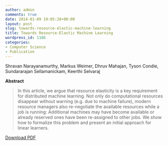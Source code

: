```yaml
---
author: admin
comments: true
date: 2014-01-09 19:05:28+00:00
layout: post
slug: towards-resource-elastic-machine-learning
title: Towards Resource-Elastic Machine Learning
wordpress_id: 1186
categories:
- Computer Science
- Publication
---
```


Shravan Narayanamurthy, Markus Weimer, Dhruv Mahajan, Tyson Condie, Sundararajan Sellamanickam, Keerthi Selvaraj

**Abstract**


<blockquote>In this article, we argue that resource elasticity is a key requirement for distributed machine learning. Not only do computational resources disappear without warning (e.g. due to machine failure), modern resource managers also re-negotiate the available resources while a job is running: Additional machines may have become available or already reserved ones have been re-assigned to other jobs. We show how to formalize this problem and present an initial approach for linear learners.
</blockquote>



[Download PDF](http://cs.markusweimer.com/wp-content/uploads/2014/01/2013-NIPS-BigLearn-TowardsResourceElasticML.pdf)

